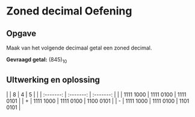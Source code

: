 # Zoned decimal Oefening

## Opgave

Maak van het volgende decimaal getal een zoned decimal.

**Gevraagd getal:** (845)<sub>10</sub>

## UItwerking en oplossing

|      |     8     |     4     |     5     |
|      | :-------: | :-------: | :-------: |
|      | 1111 1000 | 1111 0100 | 1111 0101 |
|  +   | 1111 1000 | 1111 0100 | 1100 0101 |
|  -   | 1111 1000 | 1111 0100 | 1101 0101 |
